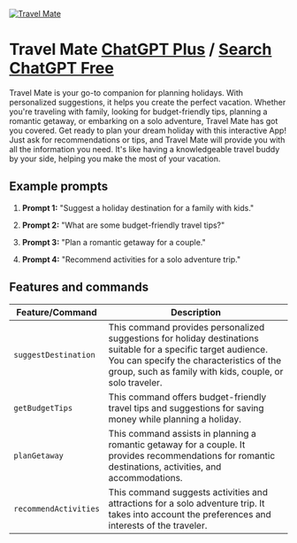 
[![Travel Mate](https://files.oaiusercontent.com/file-BtdT7av5yRV7unJhAocGzWBC?se=2123-10-17T11%3A55%3A21Z&sp=r&sv=2021-08-06&sr=b&rscc=max-age%3D31536000%2C%20immutable&rscd=attachment%3B%20filename%3Df1ca8fe6-8b46-4978-83f3-acadb2f83584.webp&sig=HwQd1x96xcyOFPQkQ0%2BNdDlRucUZKOHZu1wPQhtBNDE%3D)](https://chat.openai.com/g/g-P5LaHgmJQ-travel-mate)

# Travel Mate [ChatGPT Plus](https://chat.openai.com/g/g-P5LaHgmJQ-travel-mate) / [Search ChatGPT Free](https://gptcall.net/index.html#/?search=Travel%20Mate)

Travel Mate is your go-to companion for planning holidays. With personalized suggestions, it helps you create the perfect vacation. Whether you're traveling with family, looking for budget-friendly tips, planning a romantic getaway, or embarking on a solo adventure, Travel Mate has got you covered. Get ready to plan your dream holiday with this interactive App! Just ask for recommendations or tips, and Travel Mate will provide you with all the information you need. It's like having a knowledgeable travel buddy by your side, helping you make the most of your vacation.

## Example prompts

1. **Prompt 1:** "Suggest a holiday destination for a family with kids."

2. **Prompt 2:** "What are some budget-friendly travel tips?"

3. **Prompt 3:** "Plan a romantic getaway for a couple."

4. **Prompt 4:** "Recommend activities for a solo adventure trip."


## Features and commands

| Feature/Command | Description |
| --- | --- |
| `suggestDestination` | This command provides personalized suggestions for holiday destinations suitable for a specific target audience. You can specify the characteristics of the group, such as family with kids, couple, or solo traveler. |
| `getBudgetTips` | This command offers budget-friendly travel tips and suggestions for saving money while planning a holiday. |
| `planGetaway` | This command assists in planning a romantic getaway for a couple. It provides recommendations for romantic destinations, activities, and accommodations. |
| `recommendActivities` | This command suggests activities and attractions for a solo adventure trip. It takes into account the preferences and interests of the traveler. |


